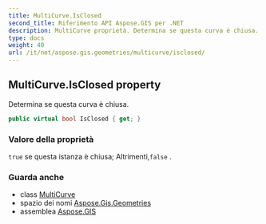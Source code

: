 ```yaml
---
title: MultiCurve.IsClosed
second_title: Riferimento API Aspose.GIS per .NET
description: MultiCurve proprietà. Determina se questa curva è chiusa.
type: docs
weight: 40
url: /it/net/aspose.gis.geometries/multicurve/isclosed/
---
```

## MultiCurve.IsClosed property

Determina se questa curva è chiusa.

```csharp
public virtual bool IsClosed { get; }
```

### Valore della proprietà

`true` se questa istanza è chiusa; Altrimenti,`false` .

### Guarda anche

* class [MultiCurve](../)
* spazio dei nomi [Aspose.Gis.Geometries](../../multicurve/)
* assemblea [Aspose.GIS](../../../)


